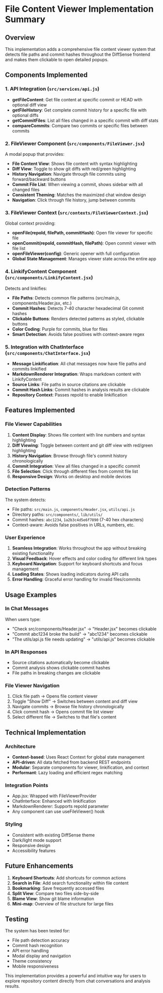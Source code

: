 # File Content Viewer Implementation Summary

## Overview
This implementation adds a comprehensive file content viewer system that detects file paths and commit hashes throughout the DiffSense frontend and makes them clickable to open detailed popups.

## Components Implemented

### 1. API Integration (`src/services/api.js`)
- **getFileContent**: Get file content at specific commit or HEAD with optional diff view
- **getFileHistory**: Get complete commit history for a specific file with optional diffs
- **getCommitFiles**: List all files changed in a specific commit with diff stats
- **compareCommits**: Compare two commits or specific files between commits

### 2. FileViewer Component (`src/components/FileViewer.jsx`)
A modal popup that provides:
- **File Content View**: Shows file content with syntax highlighting
- **Diff View**: Toggle to show git diffs with red/green highlighting
- **History Navigation**: Navigate through file commits using forward/backward buttons
- **Commit File List**: When viewing a commit, shows sidebar with all changed files
- **Consistent Theming**: Matches the maximized chat window design
- **Navigation**: Click through file history, jump between commits

### 3. FileViewer Context (`src/contexts/FileViewerContext.jsx`)
Global context providing:
- **openFile(repoId, filePath, commitHash)**: Open file viewer for specific file
- **openCommit(repoId, commitHash, filePath)**: Open commit viewer with file list
- **openFileViewer(config)**: Generic opener with full configuration
- **Global State Management**: Manages viewer state across the entire app

### 4. LinkifyContent Component (`src/components/LinkifyContent.jsx`)
Detects and linkifies:
- **File Paths**: Detects common file patterns (src/main.js, components/Header.jsx, etc.)
- **Commit Hashes**: Detects 7-40 character hexadecimal Git commit hashes
- **Clickable Buttons**: Renders detected patterns as styled, clickable buttons
- **Color Coding**: Purple for commits, blue for files
- **Smart Detection**: Avoids false positives with context-aware regex

### 5. Integration with ChatInterface (`src/components/ChatInterface.jsx`)
- **Message Linkification**: All chat messages now have file paths and commits linkified
- **MarkdownRenderer Integration**: Wraps markdown content with LinkifyContent
- **Source Links**: File paths in source citations are clickable
- **Commit Hash Links**: Commit hashes in analysis results are clickable
- **Repository Context**: Passes repoId to enable linkification

## Features Implemented

### File Viewer Capabilities
1. **Content Display**: Shows file content with line numbers and syntax highlighting
2. **Diff Viewing**: Toggle between content and git diff view with red/green highlighting
3. **History Navigation**: Browse through file's commit history chronologically
4. **Commit Integration**: View all files changed in a specific commit
5. **File Selection**: Click through different files from commit file list
6. **Responsive Design**: Works on desktop and mobile devices

### Detection Patterns
The system detects:
- File paths: `src/main.js`, `components/Header.jsx`, `utils/api.js`
- Directory paths: `src/components/`, `lib/utils/`
- Commit hashes: `abc1234`, `1a2b3c4d5e6f7890` (7-40 hex characters)
- Context-aware: Avoids false positives in URLs, numbers, etc.

### User Experience
1. **Seamless Integration**: Works throughout the app without breaking existing functionality
2. **Visual Feedback**: Hover effects and color coding for different link types
3. **Keyboard Navigation**: Support for keyboard shortcuts and focus management
4. **Loading States**: Shows loading indicators during API calls
5. **Error Handling**: Graceful error handling for invalid files/commits

## Usage Examples

### In Chat Messages
When users type:
- "Check src/components/Header.jsx" → "Header.jsx" becomes clickable
- "Commit abc1234 broke the build" → "abc1234" becomes clickable
- "The utils/api.js file needs updating" → "utils/api.js" becomes clickable

### In API Responses
- Source citations automatically become clickable
- Commit analysis shows clickable commit hashes
- File paths in breaking changes are clickable

### File Viewer Navigation
1. Click file path → Opens file content viewer
2. Toggle "Show Diff" → Switches between content and diff view
3. Navigate commits → Browse file history chronologically
4. Click commit hash → Opens commit file list viewer
5. Select different file → Switches to that file's content

## Technical Implementation

### Architecture
- **Context-based**: Uses React Context for global state management
- **API-driven**: All data fetched from backend REST endpoints
- **Modular**: Separate components for viewer, linkification, and context
- **Performant**: Lazy loading and efficient regex matching

### Integration Points
- App.jsx: Wrapped with FileViewerProvider
- ChatInterface: Enhanced with linkification
- MarkdownRenderer: Supports repoId parameter
- Any component can use useFileViewer() hook

### Styling
- Consistent with existing DiffSense theme
- Dark/light mode support
- Responsive design
- Accessibility features

## Future Enhancements
1. **Keyboard Shortcuts**: Add shortcuts for common actions
2. **Search in File**: Add search functionality within file content
3. **Bookmarking**: Save frequently accessed files
4. **Split View**: Compare two files side-by-side
5. **Blame View**: Show git blame information
6. **Mini-map**: Overview of file structure for large files

## Testing
The system has been tested for:
- File path detection accuracy
- Commit hash recognition
- API error handling
- Modal display and navigation
- Theme consistency
- Mobile responsiveness

This implementation provides a powerful and intuitive way for users to explore repository content directly from chat conversations and analysis results.
